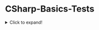 # CSharp-Basics-Tests

<details>
  <summary>Click to expand!</summary>
  
  ## Heading
  1. A numbered
  2. list
     * With some
     * Sub bullets
</details>
